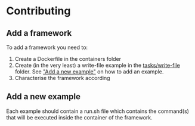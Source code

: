 # Contributing

## Add a framework

To add a framework you need to:

1. Create a Dockerfile in the containers folder
2. Create (in the very least) a write-file example in the [tasks/write-file](tasks/write-file) folder. See ["Add a new example"](#add-a-new-example) on how to add an example.
3. Characterise the framework according 

## Add a new example

Each example should contain a run.sh file which contains the command(s) that will be executed inside the container of the framework.